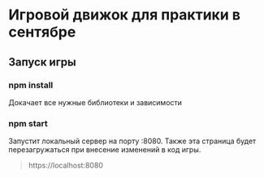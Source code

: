 # Игровой движок для практики в сентябре

## Запуск игры

### npm install

Докачает все нужные библиотеки и зависимости

### npm start

Запустит локальный сервер на порту :8080. Также эта страница будет перезагружаться при внесение изменений в код игры.

> https://localhost:8080
